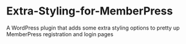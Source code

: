 # Extra-Styling-for-MemberPress
A WordPress plugin that adds some extra styling options to pretty up MemberPress registration and login pages
